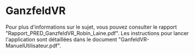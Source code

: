 # GanzfeldVR

Pour plus d'informations sur le sujet, vous pouvez consulter le rapport "Rapport_PRED_GanzfeldVR_Robin_Laine.pdf".
Les instructions pour lancer l'application sont détaillées dans le document "GanfeldVR-ManuelUtilisateur.pdf".

